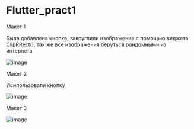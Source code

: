 # Flutter_pract1
Макет 1


Была добавлена кнопка, закруглили изображение с помощью виджета ClipRRect(), так же все изображения беруться рандомными из интернета

![image](https://user-images.githubusercontent.com/104199705/193218434-5cea1420-e34b-4445-b5b1-c873115b19d3.png)



Макет 2

Исипользовали кнопку 

![image](https://user-images.githubusercontent.com/104199705/193220272-a4e43576-334c-40b9-b833-febf786f34e0.png)



Макет 3



![image](https://user-images.githubusercontent.com/104199705/193221139-09b52626-2ddf-4e36-abbb-cf2c8dd54100.png)

